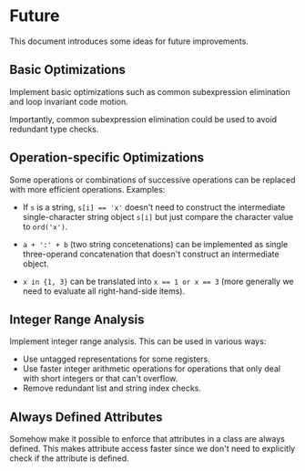 # Future

This document introduces some ideas for future improvements.

## Basic Optimizations

Implement basic optimizations such as common subexpression elimination and
loop invariant code motion.

Importantly, common subexpression elimination could be used to avoid
redundant type checks.

## Operation-specific Optimizations

Some operations or combinations of successive operations can be
replaced with more efficient operations. Examples:

- If `s` is a string, `s[i] == 'x'` doesn't need to construct the
  intermediate single-character string object `s[i]` but just compare
  the character value to `ord('x')`.

- `a + ':' + b` (two string concetenations) can be implemented as
  single three-operand concatenation that doesn't construct an
  intermediate object.

- `x in {1, 3}` can be translated into `x == 1 or x == 3` (more
  generally we need to evaluate all right-hand-side items).

## Integer Range Analysis

Implement integer range analysis. This can be used in various ways:

- Use untagged representations for some registers.
- Use faster integer arithmetic operations for operations that
  only deal with short integers or that can't overflow.
- Remove redundant list and string index checks.

## Always Defined Attributes

Somehow make it possible to enforce that attributes in a class are always
defined. This makes attribute access faster since we don't need to explicitly
check if the attribute is defined.
